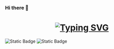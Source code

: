 ### Hi there 👋

<!--
**fengcao2020/fengcao2020** is a ✨ _special_ ✨ repository because its `README.md` (this file) appears on your GitHub profile.

Here are some ideas to get you started:

- 🔭 I’m currently working on ...
- 🌱 I’m currently learning ...
- 👯 I’m looking to collaborate on ...
- 🤔 I’m looking for help with ...
- 💬 Ask me about ...
- 📫 How to reach me: ...
- 😄 Pronouns: ...
- ⚡ Fun fact: ...
-->
<h1 align="center"> 
<a href="https://git.io/typing-svg">
  <img src="https://readme-typing-svg.demolab.com?font=Fira+Code&size=28&pause=1000&random=false&width=435&separator=%3C&lines=printf(%22hello%2Cworld.%22);
    %3C%E4%BD%A0%E5%A5%BD%EF%BC%8C%E4%B8%96%E7%95%8C%EF%BC%81" alt="Typing SVG" />
</a>
</h1>

<img alt="Static Badge" src="https://img.shields.io/badge/language-C-blue">
<img alt="Static Badge" src="https://img.shields.io/badge/language-C%20plus%20plus-blue">






